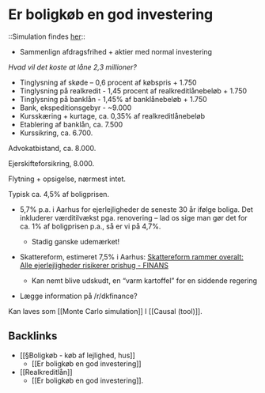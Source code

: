 # Er boligkøb en god investering
::Simulation findes [her](https://docs.google.com/spreadsheets/d/1ojIi9Z3doVvpqLyiUZeK6kQQq63etasbo-V44FOrcWQ/edit#gid=0)::
* Sammenlign afdragsfrihed + aktier med normal investering 

*Hvad vil det koste at låne 2,3 millioner?*
* Tinglysning af skøde – 0,6 procent af købspris + 1.750
* Tinglysning på realkredit - 1,45 procent af realkreditlånebeløb + 1.750
* Tinglysning på banklån - 1,45% af banklånebeløb + 1.750
* Bank, ekspeditionsgebyr - ~9.000
* Kursskæring + kurtage, ca. 0,35% af realkreditlånebeløb
* Etablering af banklån, ca. 7.500
* Kurssikring, ca. 6.700.

Advokatbistand, ca. 8.000.

Ejerskifteforsikring, 8.000.

Flytning + opsigelse, nærmest intet.

Typisk ca. 4,5% af boligprisen.

* 5,7% p.a. i Aarhus for ejerlejligheder de seneste 30 år ifølge boliga. Det inkluderer værditilvækst pga. renovering – lad os sige man gør det for ca. 1% af boligprisen p.a., så er vi på 4,7%. 
	* Stadig ganske udemærket!

* Skattereform, estimeret 7,5% i Aarhus: [Skattereform rammer overalt: Alle ejerlejligheder risikerer prishug - FINANS](https://finans.dk/privatokonomi/ECE13443258/skattereform-rammer-overalt-alle-ejerlejligheder-risikerer-prishug/?ctxref=forside)
	* Kan nemt blive udskudt, en “varm kartoffel” for en siddende regering

* Lægge information på /r/dkfinance?

Kan laves som [[Monte Carlo simulation]] I [[Causal (tool)]].

## Backlinks
* [[§Boligkøb - køb af lejlighed, hus]]
	* [[Er boligkøb en god investering]]
* [[Realkreditlån]]
	* [[Er boligkøb en god investering]].

<!-- {BearID:BA326F24-9D02-4245-97F9-E56BBE32E05B-19492-000002112CFA2583} -->
